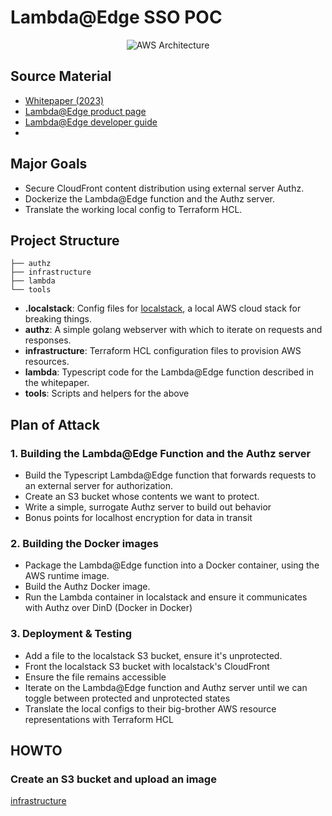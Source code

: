 # Lambda@Edge SSO POC

<div style="text-align: center;">
  <img src="./tools/assets/aws-architecture.png" alt="AWS Architecture">
</div>

## Source Material

- [Whitepaper (2023)](https://aws.amazon.com/blogs/networking-and-content-delivery/external-server-authorization-with-lambdaedge/)
- [Lambda@Edge product page](https://aws.amazon.com/lambda/edge/)
- [Lambda@Edge developer guide](https://docs.aws.amazon.com/AmazonCloudFront/latest/DeveloperGuide/lambda-examples.html)
- 

## Major Goals
- Secure CloudFront content distribution using external server Authz.
- Dockerize the Lambda@Edge function and the Authz server.
- Translate the working local config to Terraform HCL.

## Project Structure

```
├── authz
├── infrastructure
├── lambda
└── tools
```

- **.localstack**: Config files for [localstack](https://docs.localstack.cloud/user-guide/aws/lambda/), a local AWS cloud stack for breaking things.
- **authz**: A simple golang webserver with which to iterate on requests and responses.
- **infrastructure**: Terraform HCL configuration files to provision AWS resources.
- **lambda**: Typescript code for the Lambda@Edge function described in the whitepaper.
- **tools**: Scripts and helpers for the above

## Plan of Attack

### 1. Building the Lambda@Edge Function and the Authz server
- Build the Typescript Lambda@Edge function that forwards requests to an external server for authorization.
- Create an S3 bucket whose contents we want to protect.
- Write a simple, surrogate Authz server to build out behavior
- Bonus points for localhost encryption for data in transit

### 2. Building the Docker images
- Package the Lambda@Edge function into a Docker container, using the AWS runtime image.
- Build the Authz Docker image.
- Run the Lambda container in localstack and ensure it communicates with Authz over DinD (Docker in Docker)

### 3. Deployment & Testing
- Add a file to the localstack S3 bucket, ensure it's unprotected.
- Front the localstack S3 bucket with localstack's CloudFront
- Ensure the file remains accessible
- Iterate on the Lambda@Edge function and Authz server until we can toggle between protected and unprotected states
- Translate the local configs to their big-brother AWS resource representations with Terraform HCL

## HOWTO 

### Create an S3 bucket and upload an image
[infrastructure](infrastructure)

